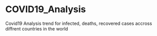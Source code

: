 # COVID19_Analysis
  Covid19 Analysis trend for infected, deaths, recovered cases accross diffrent countries in the world 
